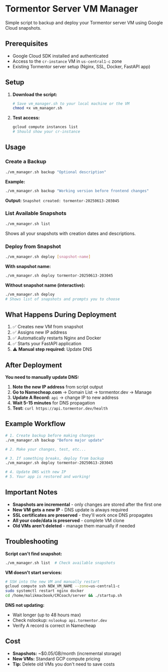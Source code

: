 # Tormentor Server VM Manager

Simple script to backup and deploy your Tormentor server VM using Google Cloud snapshots.

## Prerequisites

- Google Cloud SDK installed and authenticated
- Access to the `cr-instance` VM in `us-central1-c` zone
- Existing Tormentor server setup (Nginx, SSL, Docker, FastAPI app)

## Setup

1. **Download the script:**
   ```bash
   # Save vm_manager.sh to your local machine or the VM
   chmod +x vm_manager.sh
   ```

2. **Test access:**
   ```bash
   gcloud compute instances list
   # Should show your cr-instance
   ```

## Usage

### Create a Backup
```bash
./vm_manager.sh backup "Optional description"
```
**Example:**
```bash
./vm_manager.sh backup "Working version before frontend changes"
```
**Output:** `Snapshot created: tormentor-20250613-203045`

### List Available Snapshots
```bash
./vm_manager.sh list
```
Shows all your snapshots with creation dates and descriptions.

### Deploy from Snapshot
```bash
./vm_manager.sh deploy [snapshot-name]
```

**With snapshot name:**
```bash
./vm_manager.sh deploy tormentor-20250613-203045
```

**Without snapshot name (interactive):**
```bash
./vm_manager.sh deploy
# Shows list of snapshots and prompts you to choose
```

## What Happens During Deployment

1. ✅ Creates new VM from snapshot
2. ✅ Assigns new IP address  
3. ✅ Automatically restarts Nginx and Docker
4. ✅ Starts your FastAPI application
5. ⚠️ **Manual step required:** Update DNS

## After Deployment

**You need to manually update DNS:**

1. **Note the new IP address** from script output
2. **Go to Namecheap.com** → Domain List → tormentor.dev → Manage
3. **Update A Record:** `api` → change IP to new address
4. **Wait 5-15 minutes** for DNS propagation
5. **Test:** `curl https://api.tormentor.dev/health`

## Example Workflow

```bash
# 1. Create backup before making changes
./vm_manager.sh backup "Before major update"

# 2. Make your changes, test, etc...

# 3. If something breaks, deploy from backup
./vm_manager.sh deploy tormentor-20250613-203045

# 4. Update DNS with new IP
# 5. Your app is restored and working!
```

## Important Notes

- **Snapshots are incremental** - only changes are stored after the first one
- **New VM gets a new IP** - DNS update is always required
- **SSL certificates are preserved** - they'll work once DNS propagates
- **All your code/data is preserved** - complete VM clone
- **Old VMs aren't deleted** - manage them manually if needed

## Troubleshooting

**Script can't find snapshot:**
```bash
./vm_manager.sh list  # Check available snapshots
```

**VM doesn't start services:**
```bash
# SSH into the new VM and manually restart
gcloud compute ssh NEW_VM_NAME --zone=us-central1-c
sudo systemctl restart nginx docker
cd /home/malikmacbook/CRCoach/server && ./startup.sh
```

**DNS not updating:**
- Wait longer (up to 48 hours max)
- Check nslookup: `nslookup api.tormentor.dev`
- Verify A record is correct in Namecheap

## Cost

- **Snapshots:** ~$0.05/GB/month (incremental storage)
- **New VMs:** Standard GCP compute pricing
- **Tip:** Delete old VMs you don't need to save costs